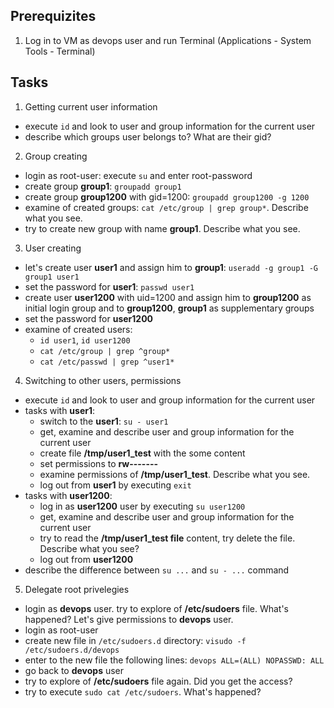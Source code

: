 ## Prerequizites
1. Log in to VM as devops user and run Terminal (Applications - System Tools - Terminal)
  
## Tasks

1. Getting current user information
  - execute `id` and look to user and group information for the current user
  - describe which groups user belongs to? What are their gid?
  
2. Group creating
  - login as root-user: execute `su` and enter root-password
  - create group **group1**: `groupadd group1`
  - create group **group1200** with gid=1200: `groupadd group1200 -g 1200`
  - examine of created groups: `cat /etc/group | grep group*`. Describe what you see.
  - try to create new group with name **group1**. Describe what you see.
  
3. User creating
  - let's create user **user1** and assign him to **group1**: `useradd -g group1 -G group1 user1`
  - set the password for **user1**: `passwd user1`
  - create user **user1200** with uid=1200 and assign him to **group1200** as initial login group and to **group1200**, **group1** as supplementary groups
  - set the password for **user1200**
  - examine of created users:
    - `id user1`, `id user1200`
    - `cat /etc/group | grep ^group*`
    - `cat /etc/passwd | grep ^user1*`
    
4. Switching to other users, permissions
  - execute `id` and look to user and group information for the current user
  - tasks with **user1**:
    - switch to the **user1**: `su - user1`
    - get, examine and describe user and group information for the current user
    - create file **/tmp/user1_test** with the some content
    - set permissions to **rw-------**
    - examine permissions of **/tmp/user1_test**. Describe what you see.
    - log out from **user1** by executing `exit`
  - tasks with **user1200**:
    - log in as **user1200** user by executing `su user1200`
    - get, examine and describe user and group information for the current user
    - try to read the **/tmp/user1_test file** content, try delete the file. Describe what you see?
    - log out from **user1200**
  - describe the difference between `su ...` and `su - ...` command
  
5. Delegate root privelegies
  - login as **devops** user. try to explore of **/etc/sudoers** file. What's happened? Let's give permissions to **devops** user.
  - login as root-user
  - create new file in `/etc/sudoers.d` directory: `visudo -f /etc/sudoers.d/devops`
  - enter to the new file the following lines: `devops ALL=(ALL) NOPASSWD: ALL`
  - go back to **devops** user
  - try to explore of **/etc/sudoers** file again.  Did you get the access?
  - try to execute `sudo cat /etc/sudoers`. What's happened?

